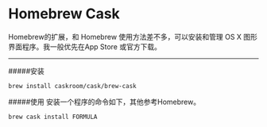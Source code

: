 # Homebrew Cask

Homebrew的扩展，和 Homebrew 使用方法差不多，可以安装和管理 OS X 图形界面程序。我一般优先在App Store 或官方下载。

---

#####安装
```
brew install caskroom/cask/brew-cask
```

#####使用
安装一个程序的命令如下，其他参考Homebrew。
```
brew cask install FORMULA
```



